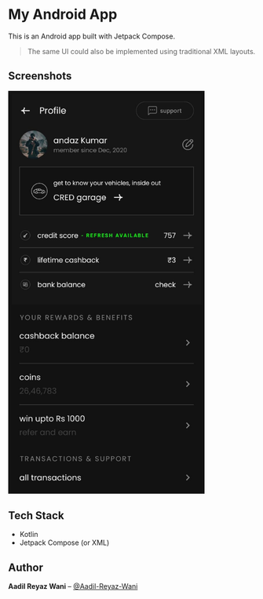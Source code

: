 # My Android App

This is an Android app built with Jetpack Compose.

> The same UI could also be implemented using traditional XML layouts.

## Screenshots

<img src="screenshots/screenshot.jpeg" width="400"  alt="App Screenshot"/>

## Tech Stack

- Kotlin
- Jetpack Compose (or XML)

## Author

**Aadil Reyaz Wani** – [@Aadil-Reyaz-Wani](https://github.com/Aadil-Reyaz-Wani)
